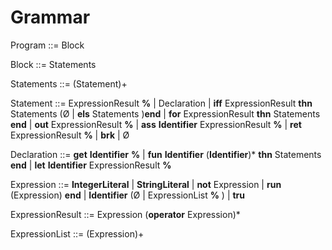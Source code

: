 # Grammar

Program ::= Block

Block ::= Statements

Statements ::= (Statement)+

Statement ::= ExpressionResult **%**
| Declaration
| **iff** ExpressionResult **thn** Statements (Ø | **els** Statements )**end**
| **for** ExpressionResult **thn** Statements **end**
| **out** ExpressionResult **%**
| **ass** **Identifier** ExpressionResult **%**
| **ret** ExpressionResult **%**
| **brk**
| Ø

Declaration ::= **get** **Identifier** **%**
| **fun** **Identifier** (**Identifier**)\* **thn** Statements **end**
| **let** **Identifier** ExpressionResult **%**

Expression ::= **IntegerLiteral**
| **StringLiteral**
| **not** Expression
| **run** (Expression) **end**
| **Identifier** (Ø | ExpressionList **%** )
| **tru**

ExpressionResult ::= Expression (**operator** Expression)\*

ExpressionList ::= (Expression)+
